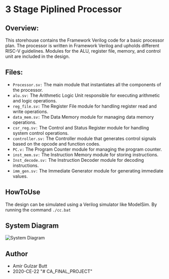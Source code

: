 # 3 Stage Piplined Processor #

## Overview: ##
This storehouse contains the Framework Verilog code for a basic processor plan. The processor is written in Framework Verilog and upholds different RISC-V guidelines. Modules for the ALU, register file, memory, and control unit are included in the design.

## Files: ##
- `Processor.sv:` The main module that instantiates all the components of the processor.
- `alu.sv:` The Arithmetic Logic Unit responsible for executing arithmetic and logic operations.
- `reg_file.sv:` The Register File module for handling register read and write operations.
- `data_mem.sv:` The Data Memory module for managing data memory operations.
- `csr_reg.sv:` The Control and Status Register module for handling system control operations.
- `controller.sv:` The Controller module that generates control signals based on the opcode and function codes.
- `PC.v:` The Program Counter module for managing the program counter.
- `inst_mem.sv:` The Instruction Memory module for storing instructions.
- `Inst_decode.sv:` The Instruction Decoder module for decoding instructions.
- `imm_gen.sv:` The Immediate Generator module for generating immediate values.

## HowToUse ##
The design can be simulated using a Verilog simulator like ModelSim. By running the command `./cc.bat`

## System Diagram ##
![System Diagram](/system%20diagram/1.png)

## Author ##
- Amir Gulzar Butt 
- 2020-CE-22
"# CA_FINAL_PROJECT" 
